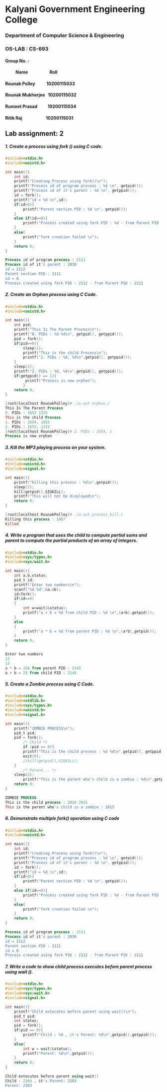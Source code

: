 # Kalyani Government Engineering College
### Department of Computer Science & Engineering
### OS-LAB : CS-693

#### Group No. : 
#### &nbsp; &nbsp; &nbsp; &nbsp; &nbsp; Name &nbsp; &nbsp; &nbsp; &nbsp; &nbsp; &nbsp; &nbsp; &nbsp; &nbsp; &nbsp; Roll
#### Rounak Polley &nbsp; &nbsp; &nbsp; &nbsp; &nbsp; 10200115033
#### Rounak Mukherjee &nbsp; 10200115032
#### Rumeet Prasad &nbsp; &nbsp; &nbsp; &nbsp; &nbsp;10200115034
#### Ritik Raj &nbsp; &nbsp; &nbsp; &nbsp; &nbsp; &nbsp; &nbsp; &nbsp; &nbsp; &nbsp; &nbsp; 10200115031


## Lab assignment: 2

##### 1. Create a process using fork () using C code.
``` c
#include<stdio.h>
#include<unistd.h>

int main(){
	int id;
	printf("Creating Process using fork()\n");
	printf("Process id of program process : %d \n", getpid());
	printf("Process id of it's parent : %d \n", getppid());
	id = fork();
	printf("id = %d \n",id);
	if(id>0){
		printf("Parent section PID : %d \n", getpid());	
	}
	else if(id==0){
		printf("Process created using fork PID : %d - from Parent PID : %d \n",getpid(),getppid());
	}
	else{
		printf("fork creation failed \n");
	}
	return 0;
}
```
``` powershell
Process id of program process : 2111 
Process id of it's parent : 2030 
id = 2112 
Parent section PID : 2111 
id = 0 
Process created using fork PID : 2112 - from Parent PID : 2111
```

##### 2. Create an Orphan process using C Code.
``` c&nbsp; &nbsp; &nbsp; 
#include<stdio.h>
#include<unistd.h>

int main(){
	int pid;
	printf("This Is The Parent Process\n");
	printf("0. PIDs : %d %d\n", getpid(), getppid());
	pid = fork();
	if(pid==0){
		sleep(1);
		printf("This is the child Process\n");
		printf("1. PIDs : %d, %d\n",getpid(), getppid());
	}
	sleep(2);
	printf("2. PIDs : %d, %d\n",getpid(), getppid());
	if(getppid() == 1){
		 printf("Process is now orphan");
        }
	return 0;
}
```
``` powershell
[root@localhost RounakPolley]# ./a.out orphan.c
This Is The Parent Process
0. PIDs : 1653 1315
This is the child Process
1. PIDs : 1654, 1653
2. PIDs : 1653, 1315
[root@localhost RounakPolley]# 2. PIDs : 1654, 1
Process is now orphan

```

##### 3. Kill the MP3 playing process on your system.
``` c
#include<stdio.h>
#include<unistd.h>
#include<signal.h>

int main(){
	printf("Killing this process : %d\n",getpid());
	sleep(2);
	kill(getpid(),SIGKILL);
	printf("This will not be displayed\n");
	return 0;
}
```
``` powershell
[root@localhost RounakPolley]# ./a.out process_kill.c
Killing this process : 1807
Killed
```

##### 4. Write a program that uses the child to compute partial sums and parent to compute the partial products of an array of integers.
``` c
#include<stdio.h>
#include<sys/types.h>
#include<sys/wait.h>

int main(){
	int a,b,status;
	pid_t id;
	printf("Enter two numbers\n");
	scanf("%d %d",&a,&b);
	id=fork();
	if(id==0)
	{
		int w=wait(&status);
		printf("a + b = %d from child PID : %d \n",(a+b),getpid());
	}
	else
	{
		printf("a * b = %d from parent PID : %d \n",(a*b),getpid());
	}
	return 0;
}
```
``` powershell
Enter two numbers
12
13
a * b = 156 from parent PID : 2143 
a + b = 25 from child PID : 2144 
```

##### 5. Create a Zombie process using C Code.
``` c
#include<stdio.h>
#include<stdlib.h>
#include<sys/types.h>
#include<unistd.h>
#include<signal.h>

int main(){
	printf("ZOMBIE PROCESS\n");
	pid_t pid;
	pid = fork();
    	/* Child */
    	if (pid == 0){
		printf("This is the child process : %d %d\n",getpid(), getppid());
		exit(0);
		//kill(getpid(),SIGKILL);
	}
    	/* Parent... */
	sleep(2);
    	printf("This is the parent who's child is a zombie : %d\n",getpid());
	return 0;
}
```
``` powershell
ZOMBIE PROCESS
This is the child process : 2016 2015
This is the parent who's child is a zombie : 2015
```

##### 6. Demonstrate multiple fork()  operation using C code
``` c
#include<stdio.h>
#include<unistd.h>

int main(){
	int id;
	printf("Creating Process using fork()\n");
	printf("Process id of program process : %d \n", getpid());
	printf("Process id of it's parent : %d \n", getppid());
	id = fork();
	printf("id = %d \n",id);
	if(id>0){
		printf("Parent section PID : %d \n", getpid());	
	}
	else if(id==0){
		printf("Process created using fork PID : %d - from Parent PID : %d \n",getpid(),getppid());
	}
	else{
		printf("fork creation failed \n");
	}
	return 0;
}
```
``` powershell
Process id of program process : 2111 
Process id of it's parent : 2030 
id = 2112 
Parent section PID : 2111 
id = 0 
Process created using fork PID : 2112 - from Parent PID : 2111
```
##### 7. Write a code to show child process executes before parent process using wait ().
``` c
#include<stdio.h>
#include<sys/types.h>
#include<sys/wait.h>
#include<signal.h>

int main(){
	printf("Child extecutes before parent using wait()\n");
	pid_t pid;
	int status;
	pid = fork();
	if(pid == 0){
		printf("Child : %d , it's Parent: %d\n",getpid(),getppid());
	}
	else{
		int w = wait(&status);		
		printf("Parent: %d\n",getpid());
	}
	return 0;
}
```
``` powershell
Child extecutes before parent using wait()
Child : 2104 , it's Parent: 2103
Parent: 2103
```
